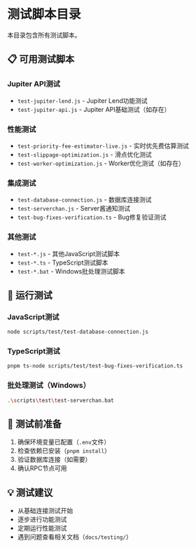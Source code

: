 # 测试脚本目录

本目录包含所有测试脚本。

## 📋 可用测试脚本

### Jupiter API测试
- `test-jupiter-lend.js` - Jupiter Lend功能测试
- `test-jupiter-api.js` - Jupiter API基础测试（如存在）

### 性能测试
- `test-priority-fee-estimator-live.js` - 实时优先费估算测试
- `test-slippage-optimization.js` - 滑点优化测试
- `test-worker-optimization.js` - Worker优化测试（如存在）

### 集成测试
- `test-database-connection.js` - 数据库连接测试
- `test-serverchan.js` - Server酱通知测试
- `test-bug-fixes-verification.ts` - Bug修复验证测试

### 其他测试
- `test-*.js` - 其他JavaScript测试脚本
- `test-*.ts` - TypeScript测试脚本
- `test-*.bat` - Windows批处理测试脚本

## 🚀 运行测试

### JavaScript测试
```bash
node scripts/test/test-database-connection.js
```

### TypeScript测试
```bash
pnpm ts-node scripts/test/test-bug-fixes-verification.ts
```

### 批处理测试（Windows）
```bash
.\scripts\test\test-serverchan.bat
```

## 📌 测试前准备

1. 确保环境变量已配置（`.env`文件）
2. 检查依赖已安装（`pnpm install`）
3. 验证数据库连接（如需要）
4. 确认RPC节点可用

## 💡 测试建议

- 从基础连接测试开始
- 逐步进行功能测试
- 定期运行性能测试
- 遇到问题查看相关文档（`docs/testing/`）

